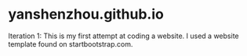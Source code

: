# yanshenzhou.github.io
Iteration 1: This is my first attempt at coding a website. I used a website template found on startbootstrap.com.
